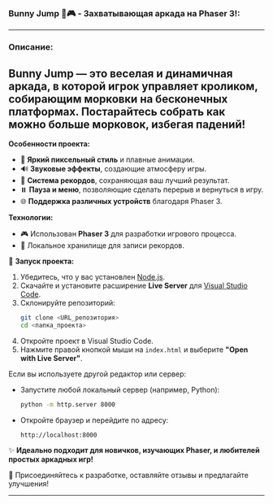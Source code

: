 ### **Bunny Jump** 🐰🎮 - Захватывающая аркада на Phaser 3!:  
---
### Описание:  
Bunny Jump — это веселая и динамичная аркада, в которой игрок управляет кроликом, собирающим морковки на бесконечных платформах. Постарайтесь собрать как можно больше морковок, избегая падений!  
---



**Особенности проекта:**  
- 🎨 **Яркий пиксельный стиль** и плавные анимации.  
- 🔊 **Звуковые эффекты**, создающие атмосферу игры.  
- 🥕 **Система рекордов**, сохраняющая ваш лучший результат.  
- ⏸️ **Пауза и меню**, позволяющие сделать перерыв и вернуться в игру.  
- 🌐 **Поддержка различных устройств** благодаря Phaser 3.  

**Технологии:**  
- 🎮 Использован **Phaser 3** для разработки игрового процесса.  
- 💾 Локальное хранилище для записи рекордов.  

🚀 **Запуск проекта:**  
1. Убедитесь, что у вас установлен [Node.js](https://nodejs.org/).  
2. Скачайте и установите расширение **Live Server** для [Visual Studio Code](https://code.visualstudio.com/).  
3. Склонируйте репозиторий:  
   ```bash
   git clone <URL_репозитория>
   cd <папка_проекта>
   ```  
4. Откройте проект в Visual Studio Code.  
5. Нажмите правой кнопкой мыши на `index.html` и выберите **"Open with Live Server"**.  

Если вы используете другой редактор или сервер:  
- Запустите любой локальный сервер (например, Python):  
   ```bash
   python -m http.server 8000
   ```  
- Откройте браузер и перейдите по адресу:  
   ```  
   http://localhost:8000  
   ```  

✨ **Идеально подходит для новичков, изучающих Phaser, и любителей простых аркадных игр!**  

🎯 Присоединяйтесь к разработке, оставляйте отзывы и предлагайте улучшения!  

--- 

